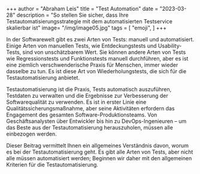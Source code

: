 +++
author = "Abraham Leis"
title = "Test Automation"
date = "2023-03-28"
description = "So stellen Sie sicher, dass Ihre Testautomatisierungsstrategie mit dem automatisierten Testservice skalierbar ist"
image= "/img/image05.jpg"
tags = [
    "emoji",
]
+++

In der Softwarewelt gibt es zwei Arten von Tests: manuell und automatisiert. Einige Arten von manuellen Tests, wie Entdeckungstests und Usability-Tests, sind von unschätzbarem Wert. Sie können andere Arten von Tests wie Regressionstests und Funktionstests manuell durchführen, aber es ist eine ziemlich verschwenderische Praxis für Menschen, immer wieder dasselbe zu tun. Es ist diese Art von Wiederholungstests, die sich für die Testautomatisierung anbietet.

Testautomatisierung ist die Praxis, Tests automatisch auszuführen, Testdaten zu verwalten und die Ergebnisse zur Verbesserung der Softwarequalität zu verwenden. Es ist in erster Linie eine Qualitätssicherungsmaßnahme, aber seine Aktivitäten erfordern das Engagement des gesamten Software-Produktionsteams. Von Geschäftsanalysten über Entwickler bis hin zu DevOps-Ingenieuren – um das Beste aus der Testautomatisierung herauszuholen, müssen alle einbezogen werden.

Dieser Beitrag vermittelt Ihnen ein allgemeines Verständnis davon, worum es bei der Testautomatisierung geht. Es gibt alle Arten von Tests, aber nicht alle müssen automatisiert werden; Beginnen wir daher mit den allgemeinen Kriterien für die Testautomatisierung.